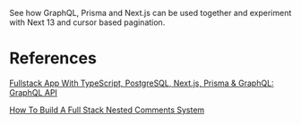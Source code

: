 See how GraphQL, Prisma and Next.js can be used together and experiment with Next 13 and cursor based pagination.

# References

[Fullstack App With TypeScript, PostgreSQL, Next.js, Prisma & GraphQL: GraphQL API](https://www.prisma.io/blog/fullstack-nextjs-graphql-prisma-oklidw1rhw)

[How To Build A Full Stack Nested Comments System](https://www.youtube.com/watch?v=lyNetvEfvT0)
